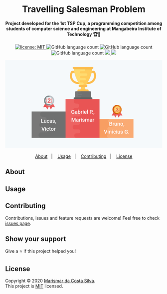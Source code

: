 <h1 align="center">Travelling Salesman Problem</h1>

<h4 align="center">
  Project developed for the 1st TSP Cup, a programming competition among students of computer science and engineering at Mangabeira Institute of Technology 🏆🥇
</h4>

<p align="center">
  <a href="https://github.com/marismarcosta/travelling-salesman-problem/blob/master/LICENSE" target="_blank">
    <img alt="license: MIT" src="https://img.shields.io/badge/license-MIT-yellow.svg" />
  </a>
  <img alt="GitHub language count" src="https://img.shields.io/github/languages/top/marismarcosta/travelling-salesman-problem?color=brightgreen" />
  <img alt="GitHub language count" src="https://img.shields.io/github/last-commit/marismarcosta/travelling-salesman-problem?color=78866b" />
  <img alt="GitHub language count" src="https://img.shields.io/github/repo-size/marismarcosta/travelling-salesman-problem?color=ffa07a" />
  <a href="https://github.com/marismarcosta">
    <img src="https://img.shields.io/badge/github-marismarcosta-7159C1?logo=GitHub"/>
  </a>
  <a href="https://www.linkedin.com/in/marismarcosta/">
    <img src="https://img.shields.io/badge/linkedin-marismarcosta-blue?logo=linkedin"/>
  </a>
</p>

<p align="center">
  <img src="podio-final.png" weight=200 />
</p>

<p align="center">
  <a href="#about">About</a>&nbsp;&nbsp;&nbsp;|&nbsp;&nbsp;&nbsp;
  <a href="#usage">Usage</a>&nbsp;&nbsp;&nbsp;|&nbsp;&nbsp;&nbsp;
  <a href="#contributing">Contributing</a>&nbsp;&nbsp;&nbsp;|&nbsp;&nbsp;&nbsp;
  <a href="#license">License</a>
</p>

## About



## Usage

## Contributing

Contributions, issues and feature requests are welcome!
Feel free to check [issues page](https://github.com/marismarcosta/travelling-salesman-problem/issues).

## Show your support

Give a ⭐️ if this project helped you!

## License 

Copyright © 2020 [Marismar da Costa Silva](https://github.com/marismarcosta).<br />
This project is [MIT](https://github.com/marismarcosta/travelling-salesman-problem/blob/master/LICENSE) licensed.
